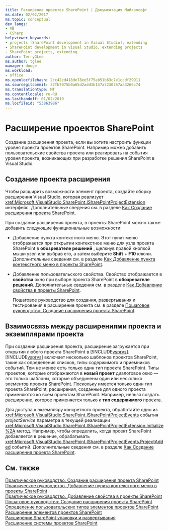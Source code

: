```yaml
---
title: Расширение проектов SharePoint | Документация Майкрософт
ms.date: 02/02/2017
ms.topic: conceptual
dev_langs:
- VB
- CSharp
helpviewer_keywords:
- projects [SharePoint development in Visual Studio], extending
- SharePoint development in Visual Studio, extending projects
- SharePoint projects, extending
author: TerryGLee
ms.author: tglee
manager: douge
ms.workload:
- office
ms.openlocfilehash: 2cc42ed418de78ee5f75ab51b63c7e1ccdf29911
ms.sourcegitcommit: 37fb7075b0a65d2add3b137a5230767aa3266c74
ms.translationtype: MT
ms.contentlocale: ru-RU
ms.lasthandoff: 01/02/2019
ms.locfileid: "53863986"
---
```

# <a name="extend-sharepoint-projects"></a>Расширение проектов SharePoint
  Создание расширения проекта, если вы хотите настроить функции уровня проекта проектов SharePoint. Например можно добавить пользовательские свойства проекта или реагировать на события уровня проекта, возникающих при разработке решения SharePoint в Visual Studio.  
  
## <a name="create-project-extensions"></a>Создание проекта расширения
 Чтобы расширить возможности элемент проекта, создайте сборку расширения Visual Studio, которая реализует <xref:Microsoft.VisualStudio.SharePoint.ISharePointProjectExtension> интерфейс. Дополнительные сведения см. в разделе [Как Создание расширения проекта SharePoint](../sharepoint/how-to-create-a-sharepoint-project-extension.md).  
  
 При создании расширения проекта, в проекты SharePoint можно также добавить следующие функциональные возможности:  
  
- Добавление пункта контекстного меню. Этот пункт меню отображается при открытии контекстное меню для узла проекта SharePoint в **обозревателе решений** , щелкнув правой кнопкой мыши узел или выбрав его, а затем выберите **Shift** +  **F10** ключи. Дополнительные сведения см. в разделе [Как Добавление пункта контекстного меню в проекты SharePoint](../sharepoint/how-to-add-a-shortcut-menu-item-to-sharepoint-projects.md).  
  
- Добавление пользовательского свойства. Свойство отображается в **свойства** окно при выборе проекта SharePoint в **обозревателе решений**. Дополнительные сведения см. в разделе [Как Добавление свойства в проекты SharePoint](../sharepoint/how-to-add-a-property-to-sharepoint-projects.md).  
  
  Пошаговое руководство для создания, развертывания и тестирования в расширение проекта см. в разделе [Пошаговое руководство: Создание расширения проекта SharePoint](../sharepoint/walkthrough-creating-a-sharepoint-project-extension.md).  
  
## <a name="understand-the-relationship-between-project-extensions-and-project-instances"></a>Взаимосвязь между расширениями проекта и экземплярами проекта
 При создании расширения проекта, расширение загружается при открытии любого проекта SharePoint в [!INCLUDE[vsprvs](../sharepoint/includes/vsprvs-md.md)]. [!INCLUDE[vsprvs](../sharepoint/includes/vsprvs-md.md)] включает несколько шаблонов проектов SharePoint, такие как определения списков, типы содержимого и приемников событий. Тем не менее есть только один тип проекта SharePoint. Типы проектов, которые отображаются в **новый проект** диалоговое окно — это только шаблоны, которые объединены один или несколько элементов проекта SharePoint. Поскольку имеется только один тип проекта SharePoint, расширения, созданные для одного проекта применяются ко всем проектам SharePoint. Например, нельзя создать расширение, которое применяется только к **тип содержимого** проекта.  
  
 Для доступа к экземпляру конкретного проекта, обработайте одно из <xref:Microsoft.VisualStudio.SharePoint.ISharePointProjectEvents> события *projectService* параметра в текущей реализации <xref:Microsoft.VisualStudio.SharePoint.ISharePointProjectExtension.Initialize%2A> метод. Например, чтобы определить, когда проект SharePoint добавляется в решение, обрабатывать <xref:Microsoft.VisualStudio.SharePoint.ISharePointProjectEvents.ProjectAdded> событий. Дополнительные сведения см. в разделе [Как Создание расширения проекта SharePoint](../sharepoint/how-to-create-a-sharepoint-project-extension.md).  
  
## <a name="see-also"></a>См. также
 [Практическое руководство. Создание расширения проекта SharePoint](../sharepoint/how-to-create-a-sharepoint-project-extension.md)   
 [Практическое руководство. Добавление пункта контекстного меню в проекты SharePoint](../sharepoint/how-to-add-a-shortcut-menu-item-to-sharepoint-projects.md)   
 [Практическое руководство. Добавление свойства в проекты SharePoint](../sharepoint/how-to-add-a-property-to-sharepoint-projects.md)   
 [Пошаговое руководство: Создание расширения проекта SharePoint](../sharepoint/walkthrough-creating-a-sharepoint-project-extension.md)   
 [Определение пользовательских типов элементов проектов SharePoint](../sharepoint/defining-custom-sharepoint-project-item-types.md)   
 [Расширение элементов проектов SharePoint](../sharepoint/extending-sharepoint-project-items.md)   
 [Расширение SharePoint упаковки и развертывания](../sharepoint/extending-sharepoint-packaging-and-deployment.md)   
 [Расширение системы проектов SharePoint](../sharepoint/extending-the-sharepoint-project-system.md)  
